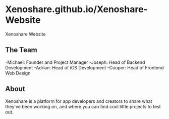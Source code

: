 # Xenoshare.github.io/Xenoshare-Website
Xenoshare Website

## The Team
-Michael: Founder and Project Manager
-Joseph: Head of Backend Development
-Adrian: Head of iOS Development
-Cooper: Head of Frontend Web Design

## About
Xenoshare is a platform for app developers and creators to share what they've been working on, and where you can find cool little projects to test out.
